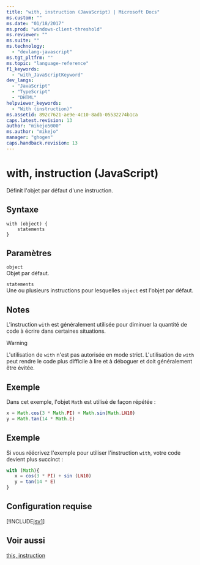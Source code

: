 ```yaml
---
title: "with, instruction (JavaScript) | Microsoft Docs"
ms.custom: ""
ms.date: "01/18/2017"
ms.prod: "windows-client-threshold"
ms.reviewer: ""
ms.suite: ""
ms.technology: 
  - "devlang-javascript"
ms.tgt_pltfrm: ""
ms.topic: "language-reference"
f1_keywords: 
  - "with_JavaScriptKeyword"
dev_langs: 
  - "JavaScript"
  - "TypeScript"
  - "DHTML"
helpviewer_keywords: 
  - "With (instruction)"
ms.assetid: 892c7621-ae9e-4c10-8adb-05532274b1ca
caps.latest.revision: 13
author: "mikejo5000"
ms.author: "mikejo"
manager: "ghogen"
caps.handback.revision: 13
---
```

# with, instruction (JavaScript)
Définit l'objet par défaut d'une instruction.  
  
## Syntaxe  
  
```  
with (object) {  
    statements  
}   
```  
  
## Paramètres  
 `object`  
 Objet par défaut.  
  
 `statements`  
 Une ou plusieurs instructions pour lesquelles `object` est l'objet par défaut.  
  
## Notes  
 L'instruction `with` est généralement utilisée pour diminuer la quantité de code à écrire dans certaines situations.  
  
> [!WARNING]
>  L'utilisation de `with` n'est pas autorisée en mode strict.  L'utilisation de `with` peut rendre le code plus difficile à lire et à déboguer et doit généralement être évitée.  
  
## Exemple  
 Dans cet exemple, l'objet `Math` est utilisé de façon répétée :  
  
```javascript  
x = Math.cos(3 * Math.PI) + Math.sin(Math.LN10)   
y = Math.tan(14 * Math.E)  
```  
  
## Exemple  
 Si vous réécrivez l'exemple pour utiliser l'instruction `with`, votre code devient plus succinct :  
  
```javascript  
with (Math){  
   x = cos(3 * PI) + sin (LN10)    
   y = tan(14 * E)  
}  
```  
  
## Configuration requise  
 [!INCLUDE[jsv1](../../javascript/misc/includes/jsv1-md.md)]  
  
## Voir aussi  
 [this, instruction](../../javascript/reference/this-statement-javascript.md)